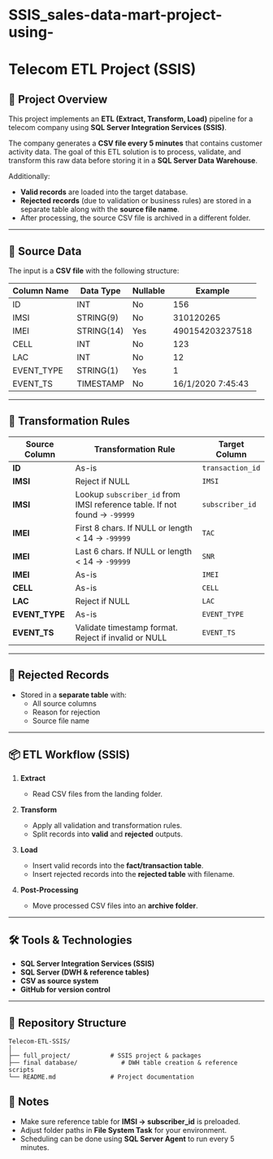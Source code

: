 # SSIS_sales-data-mart-project-using-
# Telecom ETL Project (SSIS)

## 📌 Project Overview
This project implements an **ETL (Extract, Transform, Load)** pipeline for a telecom company using **SQL Server Integration Services (SSIS)**.  

The company generates a **CSV file every 5 minutes** that contains customer activity data. The goal of this ETL solution is to process, validate, and transform this raw data before storing it in a **SQL Server Data Warehouse**.

Additionally:
- **Valid records** are loaded into the target database.  
- **Rejected records** (due to validation or business rules) are stored in a separate table along with the **source file name**.  
- After processing, the source CSV file is archived in a different folder.  

---

## 📂 Source Data
The input is a **CSV file** with the following structure:

| Column Name | Data Type  | Nullable | Example            |
|-------------|------------|----------|--------------------|
| ID          | INT        | No       | 156                |
| IMSI        | STRING(9)  | No       | 310120265          |
| IMEI        | STRING(14) | Yes      | 490154203237518    |
| CELL        | INT        | No       | 123                |
| LAC         | INT        | No       | 12                 |
| EVENT_TYPE  | STRING(1)  | Yes      | 1                  |
| EVENT_TS    | TIMESTAMP  | No       | 16/1/2020 7:45:43  |

---

## 🔄 Transformation Rules

| Source Column | Transformation Rule | Target Column |
|---------------|---------------------|---------------|
| **ID**        | As-is | `transaction_id` |
| **IMSI**      | Reject if NULL | `IMSI` |
| **IMSI**      | Lookup `subscriber_id` from IMSI reference table. If not found → `-99999` | `subscriber_id` |
| **IMEI**      | First 8 chars. If NULL or length < 14 → `-99999` | `TAC` |
| **IMEI**      | Last 6 chars. If NULL or length < 14 → `-99999` | `SNR` |
| **IMEI**      | As-is | `IMEI` |
| **CELL**      | As-is | `CELL` |
| **LAC**       | Reject if NULL | `LAC` |
| **EVENT_TYPE**| As-is | `EVENT_TYPE` |
| **EVENT_TS**  | Validate timestamp format. Reject if invalid or NULL | `EVENT_TS` |

---

## 🚫 Rejected Records
- Stored in a **separate table** with:
  - All source columns  
  - Reason for rejection  
  - Source file name  

---

## 📦 ETL Workflow (SSIS)
1. **Extract**  
   - Read CSV files from the landing folder.  

2. **Transform**  
   - Apply all validation and transformation rules.  
   - Split records into **valid** and **rejected** outputs.  

3. **Load**  
   - Insert valid records into the **fact/transaction table**.  
   - Insert rejected records into the **rejected table** with filename.  

4. **Post-Processing**  
   - Move processed CSV files into an **archive folder**.  

---

## 🛠 Tools & Technologies
- **SQL Server Integration Services (SSIS)**  
- **SQL Server (DWH & reference tables)**  
- **CSV as source system**  
- **GitHub for version control**  

---

## 📁 Repository Structure
```
Telecom-ETL-SSIS/
│
├── full_project/           # SSIS project & packages
├── final database/            # DWH table creation & reference scripts
└── README.md               # Project documentation
```

## 📖 Notes
- Make sure reference table for **IMSI → subscriber_id** is preloaded.  
- Adjust folder paths in **File System Task** for your environment.  
- Scheduling can be done using **SQL Server Agent** to run every 5 minutes.  
